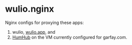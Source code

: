 # wulio.nginx

Nginx configs for proxying these apps:

1. wulio, [wulio.app](https://garfay.com), and
1. [HumHub](https://hum.garfay.com) on the VM currently configured for garfay.com.
